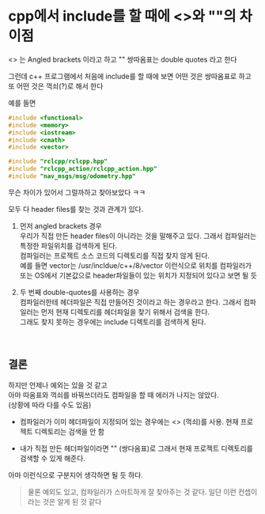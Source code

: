 # cpp에서 include를 할 때에 <>와 ""의 차이점
<> 는 Angled brackets 이라고 하고 "" 쌍따옴표는 double quotes 라고 한다

그런데 c++ 프로그램에서 처음에 include를 할 때에 보면 어떤 것은 쌍따옴표로 하고 
또 어떤 것은 꺽쇠(?)로 해서 한다

예를 들면   
```cpp
#include <functional>
#include <memory>
#include <iostream>
#include <cmath>
#include <vector>

#include "rclcpp/rclcpp.hpp"
#include "rclcpp_action/rclcpp_action.hpp"
#include "nav_msgs/msg/odometry.hpp"
```

무슨 차이가 있어서 그럴까하고 찾아보았다 ㅋㅋ

모두 다 header files를 찾는 것과 관계가 있다.

1. 먼저 angled brackets 경우  
우리가 직접 만든 header files이 아니라는 것을 말해주고 있다. 그래서 컴파일러는 특정한 파일위치를 검색하게 된다.   
컴파일러는 프로젝트 소스 코드의 디렉토리를 직접 찾지 않게 된다.   
예를 들면 vector는 /usr/incldue/c++/8/vector 이런식으로 위치를 컴파일러가 
또는 OS에서 기본값으로 header파일들이 있는 위치가 지정되어 있다고 보면 될 듯  

2. 두 번째 double-quotes를 사용하는 경우  
컴파일러한테 헤더파일은 직접 만들어진 것이라고 하는 경우라고 한다. 그래서 컴파일러는 먼저 현재 디렉토리를 헤더파일을 찾기 위해서 검색을 한다.   
그래도 찾지 못하는 경우에는 include 디렉토리를 검색하게 된다.

<br/>

## 결론
하지만 언제나 예외는 있을 것 같고  
아마 따옴표와 꺽쇠를 바꿔쓰더라도 컴파일을 할 때 에러가 나지는 않았다.   
(상황에 따라 다를 수도 있음)

- 컴파일러가 이미 헤더파일이 지정되어 있는 경우에는 <> (꺽쇠)를 사용. 현재 프로젝트 디렉토리는 검색을 안 함

- 내가 직접 만든 헤더파일이라면 "" (쌍다옴표)로 그래서 현재 프로젝트 디렉토리를 검색할 수 있게 해준다.  

아마 이런식으로 구분지어 생각하면 될 듯 하다. 

> 물론 예외도 있고, 컴파일러가 스마트하게 잘 찾아주는 것 같다. 일단 이런 컨셉이라는 것은 알게 된 것 같다

